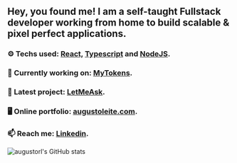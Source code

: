 

## Hey, you found me! I am a self-taught Fullstack developer working from home to build scalable & pixel perfect applications.


### ⚙ Techs used: <a href="https://pt-br.reactjs.org/"> React,</a> <a href="https://www.typescriptlang.org/"> Typescript</a> and  <a         href="https://nodejs.org/en/"> NodeJS</a>.

### 🔗 Currently working on: [MyTokens](https://github.com/augustorl/mytokens).

### 🔭 Latest project: [LetMeAsk](https://github.com/augustorl/LetMeAsk-NLW-05).

### 🖥 Online portfolio: [augustoleite.com](https://augustoleite.com).

### 📫 Reach me: <a href="https://linkedin.com/in/augustorl"> Linkedin</a>.

      
![augustorl's GitHub stats](https://github-readme-stats.vercel.app/api?username=augustorl&show_icons=true&theme=dracula)



<!--
**augustorl/augustorl** is a ✨ _special_ ✨ repository because its `README.md` (this file) appears on your GitHub profile.

Here are some ideas to get you started:

- 🔭 I’m currently working on ...
- 🌱 I’m currently learning ...
- 👯 I’m looking to collaborate on ...
- 🤔 I’m looking for help with ...
- 💬 Ask me about ...
- 📫 How to reach me: ...
- 😄 Pronouns: ...
- ⚡ Fun fact: ...
-->
